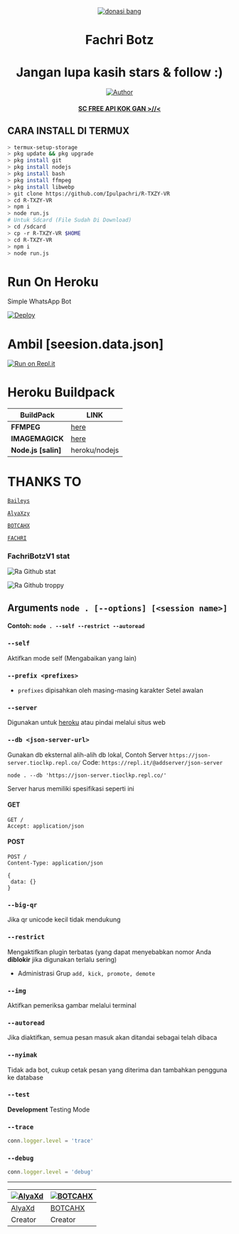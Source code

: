 
<div align="center">
<a href="wa.me/6285713041886"><img src="https://i.ibb.co/y6TRVt4/virgam.png" alt="donasi bang" border="0"></a>
</div>

<h1 align="center">Fachri Botz</h1>

<h1 align="center">Jangan lupa kasih stars & follow :)</h1>

>
>
>
</div>
<p align="center">
  <a href="https://github.com/Ipulpachri"><img title="Author" src="https://img.shields.io/badge/Author-Ipulpachri.svg?style=for-the-badge&logo=github" /></a>
  <h4 align="center">
  <a
  <a href="https://wa.me/6289505165400">SC FREE API KOK GAN >//< </a>
</h4>
</p>

## CARA INSTALL DI TERMUX
```bash
> termux-setup-storage
> pkg update && pkg upgrade
> pkg install git
> pkg install nodejs
> pkg install bash
> pkg install ffmpeg
> pkg install libwebp
> git clone https://github.com/Ipulpachri/R-TXZY-VR
> cd R-TXZY-VR
> npm i
> node run.js
# Untuk Sdcard (File Sudah Di Download)
> cd /sdcard
> cp -r R-TXZY-VR $HOME
> cd R-TXZY-VR
> npm i
> node run.js
```

# Run On Heroku

Simple WhatsApp Bot

[![Deploy](https://www.herokucdn.com/deploy/button.svg)](https://heroku.com/deploy?template=https://github.com/AlyaaXd/Haruno-Botz)



# Ambil [seesion.data.json] 

[![Run on Repl.it](https://repl.it/badge/github/quiec/whatsAlfa)](https://replit.com/@tioclkp02/ScanQr-botwea-6#index.js?lite=1&outputonly=1#.replit)



# Heroku Buildpack

| BuildPack | LINK |
|--------|--------|
| **FFMPEG** |[here](https://github.com/jonathanong/heroku-buildpack-ffmpeg-latest) |
| **IMAGEMAGICK** | [here](https://github.com/DuckyTeam/heroku-buildpack-imagemagick) |
| **Node.js [salin]**     | heroku/nodejs|


# THANKS TO 
 [`Baileys`](https://github.com/adiwajshing/Baileys)

 [`AlyaXzy`](https://wa.me/6289505165400)

 [`BOTCAHX`](https://wa.me/6282221792667)

 [`FACHRI`](https://wa.me/6285713041886)


### FachriBotzV1 stat

![Ra Github stat](https://github-readme-stats.vercel.app/api?username=Ipulpachri&theme=default&show_icons=true) 

![Ra Github troppy](https://github-profile-trophy.vercel.app/?username=Ipulpachri&theme=default)



## Arguments `node . [--options] [<session name>]`

#### Contoh: `node . --self --restrict --autoread`

### `--self`

Aktifkan mode self (Mengabaikan yang lain)

### `--prefix <prefixes>`

* `prefixes` dipisahkan oleh masing-masing karakter
Setel awalan

### `--server`

Digunakan untuk [heroku](https://heroku.com/) atau pindai melalui situs web

### `--db <json-server-url>`

Gunakan db eksternal alih-alih db lokal, 
Contoh Server `https://json-server.tioclkp.repl.co/`
Code: `https://repl.it/@addserver/json-server`

`node . --db 'https://json-server.tioclkp.repl.co/'`

Server harus memiliki spesifikasi seperti ini

#### GET

```http
GET /
Accept: application/json
```

#### POST

```http
POST /
Content-Type: application/json

{
 data: {}
}
```

### `--big-qr`

Jika qr unicode kecil tidak mendukung

### `--restrict`

Mengaktifkan plugin terbatas (yang dapat menyebabkan nomor Anda **diblokir** jika digunakan terlalu sering)

* Administrasi Grup `add, kick, promote, demote`

### `--img`

Aktifkan pemeriksa gambar melalui terminal

### `--autoread`

Jika diaktifkan, semua pesan masuk akan ditandai sebagai telah dibaca

### `--nyimak`

Tidak ada bot, cukup cetak pesan yang diterima dan tambahkan pengguna ke database

### `--test`

**Development** Testing Mode

### `--trace`

```js
conn.logger.level = 'trace'
```

### `--debug`

```js
conn.logger.level = 'debug'
```

---------

 [![AlyaXd](https://github.com/AlyaaXd.png?size=100)](https://github.com/AlyaaXd) | [![BOTCAHX](https://github.com/BOTCAHX.png?size=100)](https://github.com/BOTCAHX)
----|----
[AlyaXd](https://github.com/AlyaaXd) | [BOTCAHX](https://github.com/BOTCAHX)
 Creator | Creator

